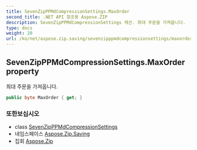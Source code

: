 ```yaml
---
title: SevenZipPPMdCompressionSettings.MaxOrder
second_title: .NET API 참조용 Aspose.ZIP
description: SevenZipPPMdCompressionSettings 재산. 최대 주문을 가져옵니다.
type: docs
weight: 20
url: /ko/net/aspose.zip.saving/sevenzipppmdcompressionsettings/maxorder/
---
```

## SevenZipPPMdCompressionSettings.MaxOrder property

최대 주문을 가져옵니다.

```csharp
public byte MaxOrder { get; }
```

### 또한보십시오

* class [SevenZipPPMdCompressionSettings](../)
* 네임스페이스 [Aspose.Zip.Saving](../../sevenzipppmdcompressionsettings/)
* 집회 [Aspose.Zip](../../../)


